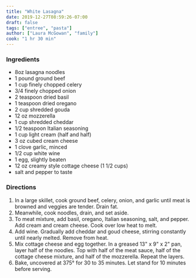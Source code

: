 ```yaml
---
title: "White Lasagna"
date: 2019-12-27T08:59:26-07:00
draft: false
tags: ["entree", "pasta"]
author: ["Laura McGowan", "family"]
cook: "1 hr 30 min"
---
```


### Ingredients
- 8oz lasagna noodles
- 1 pound ground beef
- 1 cup finely chopped celery
- 3/4 finely chopped onion
- 2 teaspoon dried basil
- 1 teaspoon dried oregano
- 2 cup shredded gouda
- 12 oz mozzerella
- 1 cup shredded cheddar
- 1/2 teaspoon Italian seasoning
- 1 cup light cream (half and half)
- 3 oz cubed cream cheese
- 1 clove garlic, minced
- 1/2 cup white wine
- 1 egg, slightly beaten
- 12 oz creamy style cottage cheese (1 1/2 cups)
- salt and pepper to taste 

### Directions
1. In a large skillet, cook ground beef, celery, onion, and garlic until meat is browned and veggies are tender. Drain fat. 
1. Meanwhile, cook noodles, drain, and set aside. 
1. To meat mixture, add basil, oregano, Italian seasoning, salt, and pepper. Add cream and cream cheese. Cook over low heat to melt. 
1. Add wine. Gradually add cheddar and goud cheese, stirring constantly until nearly melted. Remove from heat. 
1. Mix cottage cheese and egg together. In a greased 13" x 9" x 2" pan, layer half of the noodles. Top with half of the meat sauce, half of the cottage cheese mixture, and half of the mozzerella. Repeat the layers. 
1. Bake, uncovered at 375° for 30 to 35 minutes. Let stand for 10 minutes before serving. 
